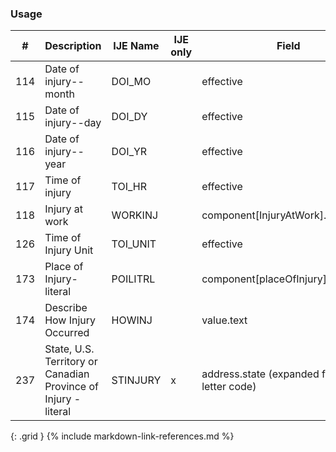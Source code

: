 ### Usage


| **#** |  **Description**   |  **IJE Name**   | IJE only |  **Field**  |  **Type**  | **Value Set**  |
| ---------| ------------- | ------------ | ---------- |---------- | -------- | -------- |
| 114 | Date of injury--month | DOI_MO| |effective | dateTime | See [PartialDatesAndTimes] | 
| 115 | Date of injury--day | DOI_DY| |effective | dateTime | See [PartialDatesAndTimes] | 
| 116 | Date of injury--year | DOI_YR| |effective | dateTime | See [PartialDatesAndTimes] | 
| 117 | Time of injury | TOI_HR| |effective | dateTime | See [PartialDatesAndTimes] | 
| 118 | Injury at work | WORKINJ| |component[InjuryAtWork].value | codeable | [YesNoUnknownNotApplicableVS] | 
| 126 | Time of Injury Unit | TOI_UNIT| |effective | dateTime | See [PartialDatesAndTimes] | 
| 173 | Place of Injury- literal | POILITRL| |component[placeOfInjury].value.text | string |  | 
| 174 | Describe How Injury Occurred | HOWINJ| |value.text | string |  | 
| 237 | State, U.S. Territory or Canadian Province of Injury - literal | STINJURY| x|address.state (expanded from 2 letter code) | string | [StatesTerritoriesProvincesVS] | 
{: .grid }
{% include markdown-link-references.md %}
